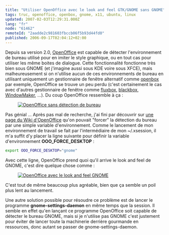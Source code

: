 ```yaml
---
title: "Utiliser OpenOffice avec le look and feel GTK/GNOME sans GNOME"
tags: truc, openoffice, openbox, gnome, x11, ubuntu, linux
updated: 2007-02-03T12:29:31.000Z
lang: "fr"
node: "61462"
remoteId: "2aadde2c981603fbccb06f5b93d44fd0"
published: 2006-09-17T02:04:12+02:00
---
```

 
Depuis sa version 2.0, [OpenOffice](http://pwet.fr/man/linux/commandes/openoffice) est capable de détecter l'environnement de bureau utilisé pour en imiter le style graphique, ou en tout cas pour utiliser les même boites de dialogue. Cette fonctionnalité fonctionne très bien sous GNOME (et j'imagine aussi sous KDE voire sous XFCE), mais malheureusement si on n'utilise aucun de ces environnements de bureau en utilisant uniquement un gestionnaire de fenêtre alternatif comme [openbox](http://pwet.fr/man/linux/commandes/openbox) par exemple, OpenOffice se trouve un peu perdu (c'est certainement le cas avec d'autres gestionnaire de fenêtre comme [fluxbox](http://pwet.fr/man/linux/commandes/fluxbox), [blackbox](http://pwet.fr/man/linux/commandes/blackbox), [WindowMaker](http://pwet.fr/man/linux/commandes/x2/wmaker), ...). Du coup OpenOffice ressemble à ça :

 


<figure class="object-center"><a href="/images/openoffice-sans-detection-de-bureau.png"><img loading="lazy" src="/images/330x/openoffice-sans-detection-de-bureau.png" alt="OpenOffice sans détection de bureau">
</a></figure>




 
Pas génial ... Après pas mal de recherche, j'ai fini par découvrir sur [une page du Wiki d'OpenOffice](http://wiki.services.openoffice.org/wiki/Environment_Variables#Environment_variables_for_users) qu'on pouvait &quot;forcer&quot; la détection du bureau par une simple variable d'environnement. Comme le lancement de mon environnement de travail se fait par l'intermédiaire de mon ~/.xsession, il m'a suffit d'y placer la ligne suivante pour définir la variable d'environnement **OOO_FORCE_DESKTOP** :

 ``` bash
export OOO_FORCE_DESKTOP="gnome"
```

 
Avec cette ligne, OpenOffice prend quoi qu'il arrive le look and feel de GNOME, c'est dire quelque chose comme :

 


<figure class="object-center"><a href="/images/openoffice-avec-le-look-and-feel-gnome.png"><img loading="lazy" src="/images/330x/openoffice-avec-le-look-and-feel-gnome.png" alt="OpenOffice avec le look and feel GNOME">
</a></figure>




 
C'est tout de même beaucoup plus agréable, bien que ça semble un poil plus lent au lancement.

 
Une autre solution possible pour résoudre ce problème est de lancer le programme **gnome-settings-daemon** en même temps que la session. Il semble en effet qu'en lançant ce programme OpenOffice soit capable de détecter le bureau GNOME, mais si je n'utilise pas GNOME c'est justement pour éviter de lancer toute la machinerie derrière gourmande en ressources, donc autant se passer de gnome-settings-daemon.

